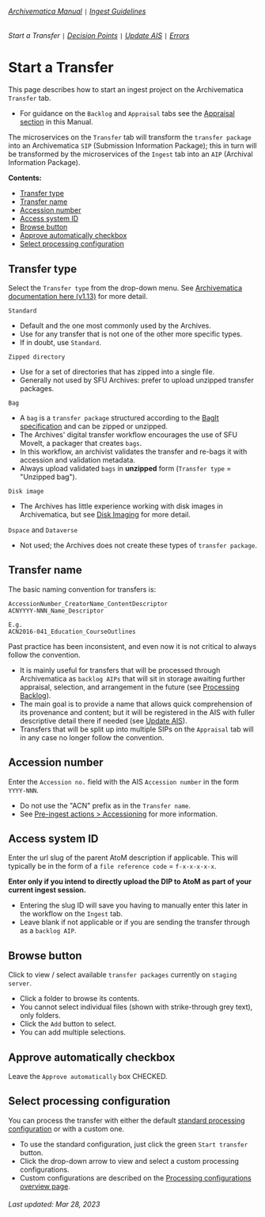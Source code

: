 ###### [Archivematica Manual](../README.md) `|` [Ingest Guidelines](overview.md)
###### Start a Transfer `|` [Decision Points](decision-points.md) `|` [Update AIS](update-ais.md) `|` [Errors](errors.md)

# Start a Transfer
This page describes how to start an ingest project on the Archivematica `Transfer` tab.
- For guidance on the `Backlog` and `Appraisal` tabs see the [Appraisal section](appraisal/overview.md) in this Manual.

The microservices on the `Transfer` tab will transform the `transfer package` into an Archivematica `SIP` (Submission Information Package); this in turn will be transformed by the microservices of the `Ingest` tab into an `AIP` (Archival Information Package).

**Contents:**
- [Transfer type](#transfer-type)
- [Transfer name](#transfer-name)
- [Accession number](#accession-number)
- [Access system ID](#access-system-id)
- [Browse button](#browse-button)
- [Approve automatically checkbox](#approve-automatically-checkbox)
- [Select processing configuration](#select-processing-configuration)

## Transfer type
Select the `Transfer type` from the drop-down menu. See [Archivematica documentation here (v1.13)](https://www.archivematica.org/en/docs/archivematica-1.13/user-manual/transfer/transfer/#transfer-types) for more detail.

`Standard`
- Default and the one most commonly used by the Archives.
- Use for any transfer that is not one of the other more specific types.
- If in doubt, use `Standard`.

`Zipped directory`
- Use for a set of directories that has zipped into a single file.
- Generally not used by SFU Archives: prefer to upload unzipped transfer packages.

`Bag`
- A `bag` is a `transfer package` structured according to the [BagIt specification](https://datatracker.ietf.org/doc/html/rfc8493) and can be zipped or unzipped.
- The Archives' digital transfer workflow encourages the use of SFU MoveIt, a packager that creates `bags`.
- In this workflow, an archivist validates the transfer and re-bags it with accession and validation metadata.
- Always upload validated `bags` in **unzipped** form (`Transfer type` = "Unzipped bag").

`Disk image`
- The Archives has little experience working with disk images in Archivematica, but see [Disk Imaging](../pre-ingest-actions/disk-imaging.md) for more detail.

`Dspace` and `Dataverse`
- Not used; the Archives does not create these types of `transfer package`.

## Transfer name
The basic naming convention for transfers is:

```
AccessionNumber_CreatorName_ContentDescriptor
ACNYYYY-NNN_Name_Descriptor

E.g.
ACN2016-041_Education_CourseOutlines
```

Past practice has been inconsistent, and even now it is not critical to always follow the convention.
- It is mainly useful for transfers that will be processed through Archivematica as `backlog AIPs` that will sit in storage awaiting further appraisal, selection, and arrangement in the future (see [Processing Backlog](../ingest-scenarios/processing-backlog.md)).
- The main goal is to provide a name that allows quick comprehension of its provenance and content; but it will be registered in the AIS with fuller descriptive detail there if needed (see [Update AIS](update-the-ais.md)).
- Transfers that will be split up into multiple SIPs on the `Appraisal` tab will in any case no longer follow the convention.

## Accession number
Enter the `Accession no.` field with the AIS `Accession number` in the form `YYYY-NNN`.
- Do not use the "ACN" prefix as in the `Transfer name`.
- See [Pre-ingest actions > Accessioning](../pre-ingest-actions/accessioning.md) for more information.

## Access system ID
Enter the url slug of the parent AtoM description if applicable. This will typically be in the form of a `file reference code` = `f-x-x-x-x-x`.

**Enter only if you intend to directly upload the DIP to AtoM as part of your current ingest session.**
- Entering the slug ID will save you having to manually enter this later in the workflow on the `Ingest` tab.
- Leave blank if not applicable or if you are sending the transfer through as a `backlog AIP`.

## Browse button
Click to view / select available `transfer packages` currently on `staging server`.
- Click a folder to browse its contents.
- You cannot select individual files (shown with strike-through grey text), only folders.
- Click the `Add` button to select.
- You can add multiple selections.

## Approve automatically checkbox
Leave the `Approve automatically` box CHECKED.

## Select processing configuration
You can process the transfer with either the default [standard processing configuration](../processing-configurations/standard.md) or with a custom one.
- To use the standard configuration, just click the green `Start transfer` button.
- Click the drop-down arrow to view and select a custom processing configurations.
- Custom configurations are described on the [Processing configurations overview page](../processing-configurations/overview.md).

###### Last updated: Mar 28, 2023
